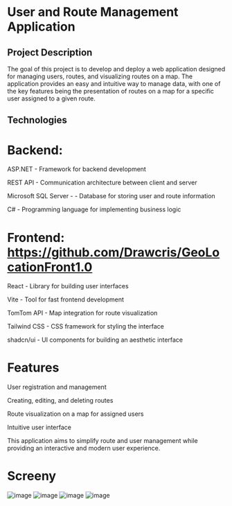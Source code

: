 # User and Route Management Application

## Project Description

The goal of this project is to develop and deploy a web application designed for managing users, routes, and visualizing routes on a map. The application provides an easy and intuitive way to manage data, with one of the key features being the presentation of routes on a map for a specific user assigned to a given route.

## Technologies

# Backend:  

ASP.NET - Framework for backend development

REST API - Communication architecture between client and server

Microsoft SQL Server - - Database for storing user and route information

C# - Programming language for implementing business logic

# Frontend: https://github.com/Drawcris/GeoLocationFront1.0

React - Library for building user interfaces

Vite - Tool for fast frontend development

TomTom API - Map integration for route visualization

Tailwind CSS - CSS framework for styling the interface

shadcn/ui - UI components for building an aesthetic interface

# Features

User registration and management

Creating, editing, and deleting routes

Route visualization on a map for assigned users

Intuitive user interface

This application aims to simplify route and user management while providing an interactive and modern user experience.

# Screeny 

![image](https://github.com/user-attachments/assets/cc84513a-15af-45f8-b4e4-abc96ca85dcc)
![image](https://github.com/user-attachments/assets/2d788cf1-fa4a-4981-b0a3-f679fb81d066)
![image](https://github.com/user-attachments/assets/e16dd016-5237-433c-81ae-44c80a2ed960)
![image](https://github.com/user-attachments/assets/18589255-da9d-47ad-80df-d41d271619fc)







